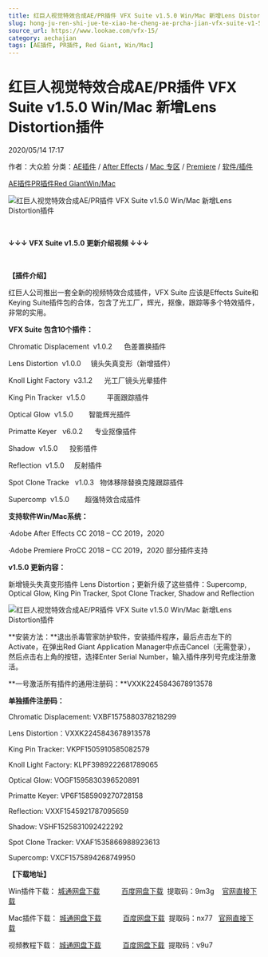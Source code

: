 ```yaml
---
title: 红巨人视觉特效合成AE/PR插件 VFX Suite v1.5.0 Win/Mac 新增Lens Distortion插件
slug: hong-ju-ren-shi-jue-te-xiao-he-cheng-ae-prcha-jian-vfx-suite-v1-5-0-win-mac-xin-zeng-lens-distortioncha-jian
source_url: https://www.lookae.com/vfx-15/
category: aechajian
tags: [AE插件, PR插件, Red Giant, Win/Mac]
---
```

# 红巨人视觉特效合成AE/PR插件 VFX Suite v1.5.0 Win/Mac 新增Lens Distortion插件

2020/05/14 17:17

作者：大众脸
分类：[AE插件](https://www.lookae.com/after-effects/aechajian/) / [After Effects](https://www.lookae.com/after-effects/) / [Mac 专区](https://www.lookae.com/mac-osx/) / [Premiere](https://www.lookae.com/qitarjcj/premierezy/) / [软件/插件](https://www.lookae.com/qitarjcj/)

[AE插件](https://www.lookae.com/tag/ae%e6%8f%92%e4%bb%b6/)[PR插件](https://www.lookae.com/tag/pr%e6%8f%92%e4%bb%b6/)[Red Giant](https://www.lookae.com/tag/red-giant/)[Win/Mac](https://www.lookae.com/tag/winmac/)

![红巨人视觉特效合成AE/PR插件 VFX Suite v1.5.0 Win/Mac 新增Lens Distortion插件](https://www.lookae.com/wp-content/uploads/2019/06/VFX-Suite.jpg "红巨人视觉特效合成AE/PR插件 VFX Suite v1.5.0 Win/Mac 新增Lens Distortion插件-LookAE.com")

﻿

**↓↓↓ VFX Suite v1.5.0 更新介绍视频 ↓↓↓**

﻿

**【插件介绍】**

红巨人公司推出一套全新的视频特效合成插件，VFX Suite 应该是Effects Suite和Keying Suite插件包的合体，包含了光工厂，辉光，抠像，跟踪等多个特效插件，非常的实用。

**VFX Suite 包含10个插件：**

Chromatic Displacement  v1.0.2      色差置换插件

Lens Distortion  v1.0.0     镜头失真变形（新增插件）

Knoll Light Factory  v3.1.2      光工厂镜头光晕插件

King Pin Tracker  v1.5.0           平面跟踪插件

Optical Glow  v1.5.0        智能辉光插件

Primatte Keyer   v6.0.2      专业抠像插件

Shadow  v1.5.0      投影插件

Reflection  v1.5.0     反射插件

Spot Clone Tracke   v1.0.3   物体移除替换克隆跟踪插件

Supercomp  v1.5.0        超强特效合成插件

**支持软件Win/Mac系统：**

·Adobe After Effects CC 2018 – CC 2019，2020

·Adobe Premiere ProCC 2018 – CC 2019，2020 部分插件支持

**v1.5.0 更新内容：**

新增镜头失真变形插件 Lens Distortion；更新升级了这些插件：Supercomp, Optical Glow, King Pin Tracker, Spot Clone Tracker, Shadow and Reflection

![红巨人视觉特效合成AE/PR插件 VFX Suite v1.5.0 Win/Mac 新增Lens Distortion插件](https://img.alicdn.com/imgextra/i3/705956171/O1CN01J161nX1vSMhCzEUfN_!!705956171.png "红巨人视觉特效合成AE/PR插件 VFX Suite v1.5.0 Win/Mac 新增Lens Distortion插件-LookAE.com")

**安装方法：**退出杀毒管家防护软件，安装插件程序，最后点击左下的Activate，在弹出Red Giant Application Manager中点击Cancel（无需登录），然后点击右上角的按钮，选择Enter Serial Number，输入插件序列号完成注册激活。

**一号激活所有插件的通用注册码：**VXXK2245843678913578

**单独插件注册码：**

Chromatic Displacement: VXBF1575880378218299

Lens Distortion：VXXK2245843678913578

King Pin Tracker: VKPF1505910585082579

Knoll Light Factory: KLPF3989222681789065

Optical Glow: VOGF1595830396520891

Primatte Keyer: VP6F1585909270728158

Reflection: VXXF1545921787095659

Shadow: VSHF1525831092422292

Spot Clone Tracker: VXAF1535866988923613

Supercomp: VXCF1575894268749950

**【下载地址】**

Win插件下载： [城通网盘下载](https://72k.us/file/680462-443415075)           [百度网盘下载](https://pan.baidu.com/s/1uOvxAXGn3FOfZ1RS2_eZUw)  提取码：9m3g    [官网直接下载](http://downloads.redgiant.com/redgiant/products/singlesuites/vfx/archive/VFXSuite_Win_Full_1.5.0.zip)

Mac插件下载： [城通网盘下载](https://72k.us/file/680462-443414495)           [百度网盘下载](https://pan.baidu.com/s/1MfErb7NOUMyOzRtryapwBQ)  提取码：nx77   [官网直接下载](http://downloads.redgiant.com/redgiant/products/singlesuites/vfx/archive/VFXSuite_Mac_Full_1.5.0.zip)

视频教程下载： [城通网盘下载](https://lookae.ctfile.com/fs/680462-385102287)           [百度网盘下载](https://pan.baidu.com/s/1gMJuNxgWJBbalScTiHiUFQ)  提取码：v9u7
